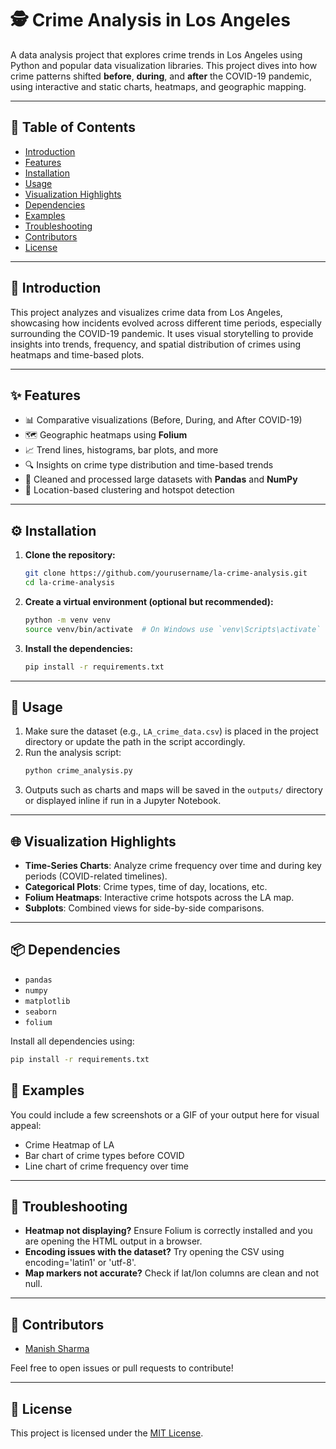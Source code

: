 # 🕵️ Crime Analysis in Los Angeles

A data analysis project that explores crime trends in Los Angeles using Python and popular data visualization libraries. This project dives into how crime patterns shifted **before**, **during**, and **after** the COVID-19 pandemic, using interactive and static charts, heatmaps, and geographic mapping.

---

## 📑 Table of Contents

- [Introduction](#introduction)
- [Features](#features)
- [Installation](#installation)
- [Usage](#usage)
- [Visualization Highlights](#visualization-highlights)
- [Dependencies](#dependencies)
- [Examples](#examples)
- [Troubleshooting](#troubleshooting)
- [Contributors](#contributors)
- [License](#license)

---

## 🧭 Introduction

This project analyzes and visualizes crime data from Los Angeles, showcasing how incidents evolved across different time periods, especially surrounding the COVID-19 pandemic. It uses visual storytelling to provide insights into trends, frequency, and spatial distribution of crimes using heatmaps and time-based plots.

---

## ✨ Features

- 📊 Comparative visualizations (Before, During, and After COVID-19)
- 🗺️ Geographic heatmaps using **Folium**
- 📈 Trend lines, histograms, bar plots, and more
- 🔍 Insights on crime type distribution and time-based trends
- 🧼 Cleaned and processed large datasets with **Pandas** and **NumPy**
- 📍 Location-based clustering and hotspot detection

---

## ⚙️ Installation

1. **Clone the repository:**
   ```bash
   git clone https://github.com/yourusername/la-crime-analysis.git
   cd la-crime-analysis
   ```

2. **Create a virtual environment (optional but recommended):**
   ```bash
   python -m venv venv
   source venv/bin/activate  # On Windows use `venv\Scripts\activate`
   ```

3. **Install the dependencies:**
   ```bash
   pip install -r requirements.txt
   ```

---

## 🚀 Usage

1. Make sure the dataset (e.g., `LA_crime_data.csv`) is placed in the project directory or update the path in the script accordingly.
2. Run the analysis script:
   ```bash
   python crime_analysis.py
   ```
3. Outputs such as charts and maps will be saved in the `outputs/` directory or displayed inline if run in a Jupyter Notebook.

---

## 🌐 Visualization Highlights

- **Time-Series Charts**: Analyze crime frequency over time and during key periods (COVID-related timelines).
- **Categorical Plots**: Crime types, time of day, locations, etc.
- **Folium Heatmaps**: Interactive crime hotspots across the LA map.
- **Subplots**: Combined views for side-by-side comparisons.

---

## 📦 Dependencies

- `pandas`
- `numpy`
- `matplotlib`
- `seaborn`
- `folium`

Install all dependencies using:

```bash
pip install -r requirements.txt
```


## 🧪 Examples

You could include a few screenshots or a GIF of your output here for visual appeal:

- Crime Heatmap of LA
- Bar chart of crime types before COVID
- Line chart of crime frequency over time


---

## 🧯 Troubleshooting

- **Heatmap not displaying?** Ensure Folium is correctly installed and you are opening the HTML output in a browser.
- **Encoding issues with the dataset?** Try opening the CSV using encoding='latin1' or 'utf-8'.
- **Map markers not accurate?** Check if lat/lon columns are clean and not null.

---

## 👥 Contributors

- [Manish Sharma](https://github.com/manishsarmaa)

Feel free to open issues or pull requests to contribute!

---

## 📄 License

This project is licensed under the [MIT License](LICENSE).

